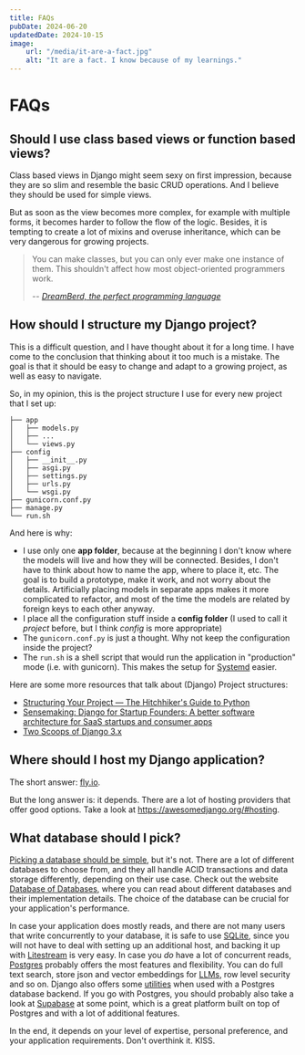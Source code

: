 ```yaml
---
title: FAQs
pubDate: 2024-06-20
updatedDate: 2024-10-15
image:
    url: "/media/it-are-a-fact.jpg"
    alt: "It are a fact. I know because of my learnings."
---
```


# FAQs

## Should I use class based views or function based views?

Class based views in Django might seem sexy on first impression, because they are so slim and resemble the basic CRUD operations.
And I believe they should be used for simple views.

But as soon as the view becomes more complex, for example with multiple forms, it becomes harder to follow the flow of the logic.
Besides, it is tempting to create a lot of mixins and overuse inheritance, which can be very dangerous for growing projects.

> You can make classes, but you can only ever make one instance of them. This shouldn't affect how most object-oriented programmers work.
>
> -- *[DreamBerd, the perfect programming language](https://github.com/TodePond/DreamBerd?tab=readme-ov-file#classes)*

## How should I structure my Django project?

This is a difficult question, and I have thought about it for a long time.
I have come to the conclusion that thinking about it too much is a mistake.
The goal is that it should be easy to change and adapt to a growing project, as well as easy to navigate.

So, in my opinion, this is the project structure I use for every new project that I set up:

```
├── app
│   ├── models.py
│   ├── ...
│   └── views.py
├── config
│   ├── __init__.py
│   ├── asgi.py
│   ├── settings.py
│   ├── urls.py
│   └── wsgi.py
├── gunicorn.conf.py
├── manage.py
└── run.sh
```

And here is why:
* I use only one **app folder**, because at the beginning I don't know where the models will live and how they will be connected.
  Besides, I don't have to think about how to name the app, where to place it, etc. The goal is to build a prototype, make it work, and not worry about the details.
  Artificially placing models in separate apps makes it more complicated to refactor, and most of the time the models are related by foreign keys to each other anyway.
* I place all the configuration stuff inside a **config folder** (I used to call it *project* before, but I think *config* is more appropriate)
* The `gunicorn.conf.py` is just a thought. Why not keep the configuration inside the project?
* The `run.sh` is a shell script that would run the application in "production" mode (i.e. with gunicorn).
  This makes the setup for [Systemd](/tools/systemd.md) easier.


Here are some more resources that talk about (Django) Project structures:
* [Structuring Your Project — The Hitchhiker's Guide to Python](https://docs.python-guide.org/writing/structure/)
* [Sensemaking: Django for Startup Founders: A better software architecture for SaaS startups and consumer apps](https://alexkrupp.typepad.com/sensemaking/2021/06/django-for-startup-founders-a-better-software-architecture-for-saas-startups-and-consumer-apps.html?utm_campaign=Django%2BNewsletter&utm_medium=email&utm_source=Django_Newsletter_158)
* [Two Scoops of Django 3.x](https://www.feldroy.com/two-scoops-press)


## Where should I host my Django application?

The short answer: [fly.io](https://fly.io/).

But the long answer is: it depends.
There are a lot of hosting providers that offer good options. Take a look at https://awesomedjango.org/#hosting.

## What database should I pick?

[Picking a database should be simple](https://changelog.com/friends/56), but it's not.
There are a lot of different databases to choose from, and they all handle ACID transactions and data storage differently, depending on their use case.
Check out the website [Database of Databases](https://dbdb.io/), where you can read about different databases and their implementation details.
The choice of the database can be crucial for your application's performance.

In case your application does mostly reads, and there are not many users that write concurrently to your database, it is safe to use [SQLite](/tools/sqlite.md), since you will not have to deal with setting up an additional host, and backing it up with [Litestream](/tools/litestream.md) is very easy.
In case you _do_ have a lot of concurrent reads, [Postgres](/tools/postgres.md) probably offers the most features and flexibility.
You can do full text search, store json and vector embeddings for [LLMs](/tools/LLMs.md), row level security and so on.
Django also offers some [utilities](https://docs.djangoproject.com/en/dev/ref/contrib/postgres/) when used with a Postgres database backend.
If you go with Postgres, you should probably also take a look at [Supabase](/tools/supabase.md) at some point, which is a great platform built on top of Postgres and with a lot of additional features.

In the end, it depends on your level of expertise, personal preference, and your application requirements.
Don't overthink it. KISS.
